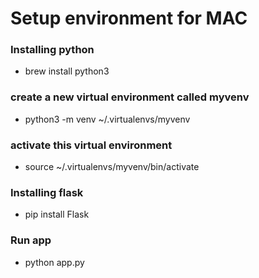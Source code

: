 # Setup environment for MAC

### Installing python
- brew install python3

### create a new virtual environment called myvenv
- python3 -m venv ~/.virtualenvs/myvenv

### activate this virtual environment
- source ~/.virtualenvs/myvenv/bin/activate

### Installing flask
- pip install Flask

### Run app
- python app.py